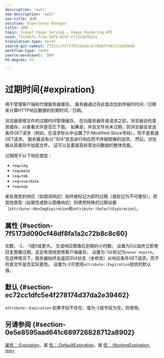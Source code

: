 ```yaml
---
description: 'null'
seo-description: 'null'
seo-title: 過期
solution: Experience Manager
title: 過期
topic: Scene7 Image Serving - Image Rendering API
uuid: f51e45fc-fcea-4df6-8c47-e772a1b70a3a
translation-type: tm+mt
source-git-commit: 7721cccf3f779f258adcdcf886f7e01111e92be0
workflow-type: tm+mt
source-wordcount: '264'
ht-degree: 3%

---
```



# 过期时间{#expiration}

用于管理客户端和代理服务器缓存。 服务器通过将此值添加到传输的时间／日期来计算HTTP响应数据的到期时间／日期。

浏览器使用文件的过期时间管理缓存。 在向服务器传递请求之前，浏览器会检查其缓存，以查看文件是否已下载。 如果是，并且文件尚未过期，则浏览器会发送条件GET请求（例如，在请求标头中设置了If-Modified-Since字段），而不是普通GET请求。 服务器具有以“304”状态进行响应而不传输图像的选项。 然后，浏览器从其缓存中加载文件。 这可以显着提高经常访问数据的整体性能。

过期用于以下响应类型：

* `req=img`
* `req=mask`
* `req=tmb`
* `req=userdata`
* `req=map`

某些类型的响应（如错误响应）始终被标记为即时过期（或标记为不可缓存），而其他类型（如属性或默认图像响应）则使用特殊的过期设置（`attribute::NonImgExpiration`和`attribute::DefaultExpiration`）。

## 属性 {#section-7f5173d090cf48df8fa1a2c72b8c8c60}

实数、-2、-1或0或更大。 生成响应图像后到期的小时数。 设置为0以始终立即使回复图像过期，这会有效地禁用客户端缓存。 设置为-1以标记为&#x200B;*`never expire`*。 在这种情况下，服务器始终会返回304状态（未修改）以响应条件GET请求，而不检查文件是否实际更改。 设置为-2可使用`attribute::Expiration`提供的默认值。

## 默认 {#section-ec72cc1dfc5e4f278174d37da2e39462}

`attribute::Expiration` 如果字段不存在、值为-2或字段为空，则使用。

## 另请参阅 {#section-0e5e8595aad641c689726828712a8902}

[属性：:Expiration](../../../../../../is-api/image-catalog/image-serving-api-ref/c-image-catalog-reference/c-attributes-reference/r-expiration.md#reference-a0bf4686425d4e00b8014c4950fb62b7)，属 [性：:DefaultExpiration](../../../../../../is-api/image-catalog/image-serving-api-ref/c-image-catalog-reference/c-attributes-reference/r-defaultexpiration.md#reference-0526166fab654fceb243b75d1ea4f0cf)，属 [性：:NonImgExpiration](../../../../../../is-api/image-catalog/image-serving-api-ref/c-image-catalog-reference/c-attributes-reference/r-nonimgexpiration.md#reference-a8066cd0d24b4ea98100ade4821f1f9d), [req=](../../../../../../is-api/http-ref/image-serving-api-ref/c-http-protocol-reference/c-command-reference/r-req/r-req.md#reference-907cdb4a97034db7ad94695f25552e76)
